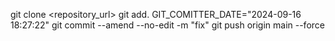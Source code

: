git clone <repository_url>
git add.
GIT_COMITTER_DATE="2024-09-16 18:27:22" git commit --amend --no-edit -m "fix"
git push origin main --force

